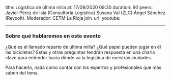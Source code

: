 title: Logística de última milla
at: 17/09/2020 09:30
duration: 90
peers:  Javier Pérez de Isla (Consultoría Logística) Susana Val (ZLC) Ángel Sánchez (Revoolt). Moderador: CETM La Rioja
join_url:
youtube: 

----
### Sobre qué hablaremos en este evento

¿Qué es el llamado reparto de última milla? ¿Qué papel pueden jugar en él las bicicletas? Estas y otras preguntas tendrán respuesta en una charla clave para entender hacia dónde va la logística de nuestras ciudades. 

Para hacerlo, nada como contar con los expertos y profesionales que más saben del tema.
